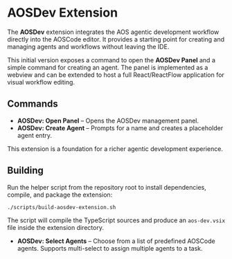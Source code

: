 # AOSDev Extension

The **AOSDev** extension integrates the AOS agentic development workflow directly into the AOSCode editor. It provides a starting point for creating and managing agents and workflows without leaving the IDE.

This initial version exposes a command to open the **AOSDev Panel** and a simple command for creating an agent. The panel is implemented as a webview and can be extended to host a full React/ReactFlow application for visual workflow editing.

## Commands

- **AOSDev: Open Panel** – Opens the AOSDev management panel.
- **AOSDev: Create Agent** – Prompts for a name and creates a placeholder agent entry.

This extension is a foundation for a richer agentic development experience.

## Building

Run the helper script from the repository root to install dependencies, compile, and package the extension:

```bash
./scripts/build-aosdev-extension.sh
```
The script will compile the TypeScript sources and produce an `aos-dev.vsix` file inside the extension directory.

- **AOSDev: Select Agents** – Choose from a list of predefined AOSCode agents. Supports multi-select to assign multiple agents to a task.

